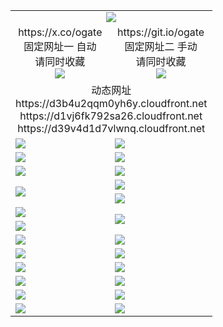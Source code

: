 ﻿<table>
  <tr><td colspan=2 align=center><img src="https://d39v4d1d7vlwnq.cloudfront.net/Up/oGate.jpg" /></td></tr>
  <tr>
    <td align=center>https://x.co/ogate<br>固定网址一 自动<br>请同时收藏<br><img src="https://d39v4d1d7vlwnq.cloudfront.net/Up/0WMGD1.png" /></td>
    <td align=center>https://git.io/ogate<br>固定网址二 手动<br>请同时收藏<br><img src="https://d39v4d1d7vlwnq.cloudfront.net/Up/0WMGD2.png" /></td>
  </tr>
  <tr><td colspan=2 align=center>动态网址
<br>https://d3b4u2qqm0yh6y.cloudfront.net
<br>https://d1vj6fk792sa26.cloudfront.net
<br>https://d39v4d1d7vlwnq.cloudfront.net
    </td>
  </tr>
  <tr>
    <td><a href="https://d39v4d1d7vlwnq.cloudfront.net/oNote.aspx?id=oGate&from=github" target="_blank"><img src="https://d39v4d1d7vlwnq.cloudfront.net/Up/0WMDT.jpg" /></a></td>
    <td><a href="https://d39v4d1d7vlwnq.cloudfront.net/oNote.aspx?id=oNote&from=github" target="_blank"><img src="https://d39v4d1d7vlwnq.cloudfront.net/Up/0WZTT.jpg" /></a></td>
  </tr>
  <tr>
    <td><a href="https://d39v4d1d7vlwnq.cloudfront.net/ogDY.aspx?from=github" target="_blank"><img src="https://d39v4d1d7vlwnq.cloudfront.net/Up/DY.jpg"/></a></td>
    <td><a href="https://d39v4d1d7vlwnq.cloudfront.net/ogST.aspx?from=github" target="_blank"><img src="https://d39v4d1d7vlwnq.cloudfront.net/Up/ST.jpg"/></a></td>
  </tr>
  <tr>
    <td><a href="https://d39v4d1d7vlwnq.cloudfront.net/ogUP.aspx?name=4SZG.mp4&count=05:22,04:22&current=05:20&from=github" target="_blank"><img src="https://d39v4d1d7vlwnq.cloudfront.net/Up/4SZG0.jpg" /></a></td>
    <td><a href="https://d39v4d1d7vlwnq.cloudfront.net/ogUP.aspx?name=4SDJ.mp4&count=05:48,04:52&current=05:47&from=github" target="_blank"><img src="https://d39v4d1d7vlwnq.cloudfront.net/Up/4SDJ0.jpg" /></a></td>
  </tr>
  <tr>
    <td rowspan=2><a href="https://d39v4d1d7vlwnq.cloudfront.net/ogUP.aspx?name=WJ.mp4&from=github" target="_blank"><img src="https://d39v4d1d7vlwnq.cloudfront.net/Up/WJ.jpg" /></a></td>
    <td><a href="https://d39v4d1d7vlwnq.cloudfront.net/ogUP.aspx?name=DKC.mp4&count=17&from=github" target="_blank"><img src="https://d39v4d1d7vlwnq.cloudfront.net/Up/DKC.jpg" /></a></td> 
  </tr>
  <tr>
    <td><a href="https://d39v4d1d7vlwnq.cloudfront.net/ogUP.aspx?name=LRWS.mp4&count=6B:13,5A:10,5B:35,4A:14,4B:19,3A:10,3B:26,2A:16,2B:21,1A:23,1B:29&from=github" target="_blank"><img src="https://d39v4d1d7vlwnq.cloudfront.net/Up/LRWS.jpg" /></a></td>
  </tr>
  <tr>
    <td><a href="https://d39v4d1d7vlwnq.cloudfront.net/ogUP.aspx?name=JQR.mp4&count=2&from=github" target="_blank"><img src="https://d39v4d1d7vlwnq.cloudfront.net/Up/JQR.jpg" /></a></td>   
    <td rowspan=2><a href="https://d39v4d1d7vlwnq.cloudfront.net/ogUP.aspx?name=JP.mp4&count=9&from=github" target="_blank"><img src="https://d39v4d1d7vlwnq.cloudfront.net/Up/JP.jpg" /></td>
  </tr>
  <tr>
    <td><a href="https://d39v4d1d7vlwnq.cloudfront.net/ogUP.aspx?name=ZSJ.mp4&count=16&from=github" target="_blank"><img src="https://d39v4d1d7vlwnq.cloudfront.net/Up/ZSJ.jpg" /></a></td>
  </tr>
  <tr>
    <td><a href="https://d39v4d1d7vlwnq.cloudfront.net/ogUP.aspx?name=SSZJ.mp4&count=7&current=2&from=github" target="_blank"><img src="https://d39v4d1d7vlwnq.cloudfront.net/Up/SSZJ.jpg" /></a></td>
    <td><a href="https://d39v4d1d7vlwnq.cloudfront.net/ogUP.aspx?name=WH.mp4&from=github" target="_blank"><img src="https://d39v4d1d7vlwnq.cloudfront.net/Up/WH.jpg" /></a></td>
  </tr>
  <tr>
    <td><a href="https://d39v4d1d7vlwnq.cloudfront.net/ogUP.aspx?name=MHS.mp4&from=github" target="_blank"><img src="https://d39v4d1d7vlwnq.cloudfront.net/Up/MHS.jpg" /></a></td>
    <td><a href="https://d39v4d1d7vlwnq.cloudfront.net/ogUP.aspx?name=XTFY.mp4&count=24&from=github" target="_blank"><img src="https://d39v4d1d7vlwnq.cloudfront.net/Up/XTFY.jpg" /></a></td>
  </tr>
  <tr>
    <td><a href="https://d39v4d1d7vlwnq.cloudfront.net/onUP.aspx?name=https://d3r9vf059h4454.cloudfront.net/602&from=github" target="_blank"><img src="https://d39v4d1d7vlwnq.cloudfront.net/Up/0DTW.jpg"/></a></td>
    <td><a href="https://d39v4d1d7vlwnq.cloudfront.net/onUP.aspx?name=https://d189wbvkxdhu8.cloudfront.net/acenter/&from=github" target="_blank"><img src="https://d39v4d1d7vlwnq.cloudfront.net/Up/0TDW.jpg" /></a></td>
  </tr>
  <tr>
    <td><a href="https://d39v4d1d7vlwnq.cloudfront.net/ogUP.aspx?name=FG.zip&from=github" target="_blank"><img src="https://d39v4d1d7vlwnq.cloudfront.net/Up/FG.jpg" /></a></td>
    <td><a href="https://d39v4d1d7vlwnq.cloudfront.net/ogUP.aspx?name=FGA.apk&from=github" target="_blank"><img src="https://d39v4d1d7vlwnq.cloudfront.net/Up/FGA.jpg" /></a></td>
  </tr>
  <tr>
    <td><a href="https://d39v4d1d7vlwnq.cloudfront.net/ogUP.aspx?name=U.zip&from=github" target="_blank"><img src="https://d39v4d1d7vlwnq.cloudfront.net/Up/U.jpg" /></a></td>
    <td><a href="https://d39v4d1d7vlwnq.cloudfront.net/ogUP.aspx?name=UA.apk&from=github" target="_blank"><img src="https://d39v4d1d7vlwnq.cloudfront.net/Up/UA.jpg" /></a></td>
  </tr>
  <tr>
    <td><a href="https://d39v4d1d7vlwnq.cloudfront.net/ogUP.aspx?name=0iPPOTV.zip&from=github" target="_blank"><img src="https://d39v4d1d7vlwnq.cloudfront.net/Up/0iPPOTV.jpg" /></a></td>
    <td><a href="https://d39v4d1d7vlwnq.cloudfront.net/ogUP.aspx?name=0iNTD.apk&from=github" target="_blank"><img src="https://d39v4d1d7vlwnq.cloudfront.net/Up/0iNTD.jpg" /></a></td>
  </tr>
</table>

